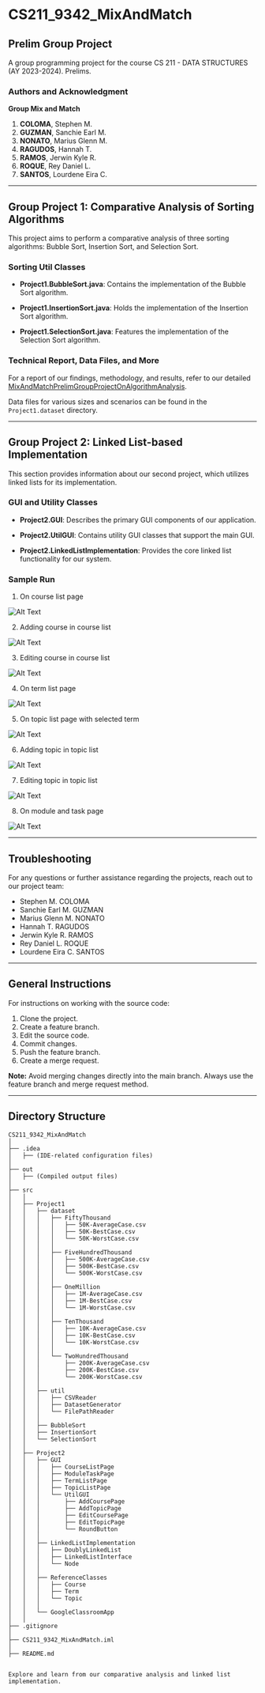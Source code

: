 # CS211_9342_MixAndMatch

## Prelim Group Project

A group programming project for the course CS 211 - DATA STRUCTURES (AY 2023-2024). Prelims.

### Authors and Acknowledgment

**Group Mix and Match**
1. **COLOMA**, Stephen M.
2. **GUZMAN**, Sanchie Earl M.
3. **NONATO**, Marius Glenn M.
4. **RAGUDOS**, Hannah T.
5. **RAMOS**, Jerwin Kyle R.
6. **ROQUE**, Rey Daniel L.
7. **SANTOS**, Lourdene Eira C.

---

## Group Project 1: Comparative Analysis of Sorting Algorithms

This project aims to perform a comparative analysis of three sorting algorithms: Bubble Sort, Insertion Sort, and Selection Sort.

### Sorting Util Classes

- **Project1.BubbleSort.java**: Contains the implementation of the Bubble Sort algorithm.

- **Project1.InsertionSort.java**: Holds the implementation of the Insertion Sort algorithm.

- **Project1.SelectionSort.java**: Features the implementation of the Selection Sort algorithm.

### Technical Report, Data Files, and More

For a report of our findings, methodology, and results, refer to our detailed [MixAndMatchPrelimGroupProjectOnAlgorithmAnalysis](https://docs.google.com/document/d/1gKtJAHLXlthI0EKCrLfHiYVjrzdE2HUzpNh-_AHTRSQ/edit).

Data files for various sizes and scenarios can be found in the `Project1.dataset` directory.

---

## Group Project 2: Linked List-based Implementation

This section provides information about our second project, which utilizes linked lists for its implementation.

### GUI and Utility Classes

- **Project2.GUI**: Describes the primary GUI components of our application.

- **Project2.UtilGUI**: Contains utility GUI classes that support the main GUI.

- **Project2.LinkedListImplementation**: Provides the core linked list functionality for our system.

### Sample Run

1. On course list page

![Alt Text](src/Project2/assets/README/CourseListPage.png)


2. Adding course in course list

![Alt Text](src/Project2/assets/README/AddCourseInList.png)


3. Editing course in course list

![Alt Text](src/Project2/assets/README/EditCourseInList.png)


4. On term list page

![Alt Text](src/Project2/assets/README/TermListPage.png)


5. On topic list page with selected term

![Alt Text](src/Project2/assets/README/SelectedTermAndTopicListPage.png)


6. Adding topic in topic list

![Alt Text](src/Project2/assets/README/AddTopicInList.png)


7. Editing topic in topic list

![Alt Text](src/Project2/assets/README/EditTopicInList.png)


8. On module and task page

![Alt Text](src/Project2/assets/README/ModuleAndTaskPage.png)

---

## Troubleshooting

For any questions or further assistance regarding the projects, reach out to our project team:

- Stephen M. COLOMA
- Sanchie Earl M. GUZMAN
- Marius Glenn M. NONATO
- Hannah T. RAGUDOS
- Jerwin Kyle R. RAMOS
- Rey Daniel L. ROQUE
- Lourdene Eira C. SANTOS

---

## General Instructions

For instructions on working with the source code:

1. Clone the project.
2. Create a feature branch.
3. Edit the source code.
4. Commit changes.
5. Push the feature branch.
6. Create a merge request.

**Note:** Avoid merging changes directly into the main branch. Always use the feature branch and merge request method.

---

## Directory Structure

```
CS211_9342_MixAndMatch
│
├── .idea
│   ├── (IDE-related configuration files)
│
├── out
│   ├── (Compiled output files)
│
├── src
│   │
│   ├── Project1
│   │   ├── dataset
│   │   │   ├── FiftyThousand
│   │   │   │   ├── 50K-AverageCase.csv
│   │   │   │   ├── 50K-BestCase.csv
│   │   │   │   └── 50K-WorstCase.csv
│   │   │   │
│   │   │   ├── FiveHundredThousand
│   │   │   │   ├── 500K-AverageCase.csv
│   │   │   │   ├── 500K-BestCase.csv
│   │   │   │   └── 500K-WorstCase.csv
│   │   │   │
│   │   │   ├── OneMillion
│   │   │   │   ├── 1M-AverageCase.csv
│   │   │   │   ├── 1M-BestCase.csv
│   │   │   │   └── 1M-WorstCase.csv
│   │   │   │
│   │   │   ├── TenThousand
│   │   │   │   ├── 10K-AverageCase.csv
│   │   │   │   ├── 10K-BestCase.csv
│   │   │   │   └── 10K-WorstCase.csv
│   │   │   │
│   │   │   └── TwoHundredThousand
│   │   │       ├── 200K-AverageCase.csv
│   │   │       ├── 200K-BestCase.csv
│   │   │       └── 200K-WorstCase.csv
│   │   │
│   │   ├── util
│   │   │   ├── CSVReader
│   │   │   ├── DatasetGenerator
│   │   │   └── FilePathReader
│   │   │
│   │   ├── BubbleSort
│   │   ├── InsertionSort
│   │   └── SelectionSort
│   │
│   ├── Project2
│   │   ├── GUI
│   │   │   ├── CourseListPage
│   │   │   ├── ModuleTaskPage
│   │   │   ├── TermListPage
│   │   │   ├── TopicListPage
│   │   │   └── UtilGUI
│   │   │       ├── AddCoursePage
│   │   │       ├── AddTopicPage
│   │   │       ├── EditCoursePage
│   │   │       ├── EditTopicPage
│   │   │       └── RoundButton
│   │   │
│   │   ├── LinkedListImplementation
│   │   │   ├── DoublyLinkedList
│   │   │   ├── LinkedListInterface
│   │   │   └── Node
│   │   │
│   │   ├── ReferenceClasses
│   │   │   ├── Course
│   │   │   ├── Term
│   │   │   └── Topic
│   │   │
│   │   └── GoogleClassroomApp
│   │
├── .gitignore
│
├── CS211_9342_MixAndMatch.iml
│
├── README.md


Explore and learn from our comparative analysis and linked list implementation.